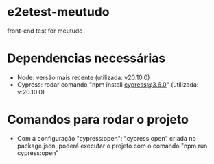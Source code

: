 # e2etest-meutudo
front-end test for meutudo

# Dependencias necessárias
* Node: versão mais recente (utilizada: v20.10.0)
* Cypress: rodar comando "npm install cypress@3.6.0" (utilizada: v:20.10.0)

# Comandos para rodar o projeto
* Com a configuração "cypress:open": "cypress open" criada no package.json, poderá 
executar o projeto com o comando "npm run cypress:open"
